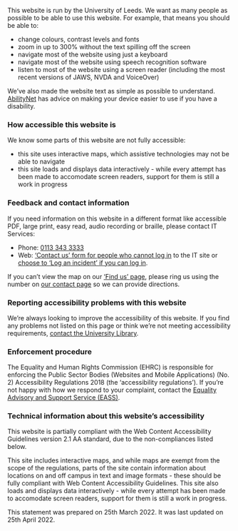 This website is run by the University of Leeds. We want as many people as possible to be able to use this website. For example, that means you should be able to:

* change colours, contrast levels and fonts
* zoom in up to 300% without the text spilling off the screen
* navigate most of the website using just a keyboard
* navigate most of the website using speech recognition software
* listen to most of the website using a screen reader (including the most recent versions of JAWS, NVDA and VoiceOver)

We’ve also made the website text as simple as possible to understand. [AbilityNet](https://mcmw.abilitynet.org.uk/) has advice on making your device easier to use if you have a disability.

### How accessible this website is

We know some parts of this website are not fully accessible:

* this site uses interactive maps, which assistive technologies may not be able to navigate
* this site loads and displays data interactively - while every attempt has been made to accomodate screen readers, support for them is still a work in progress

### Feedback and contact information

If you need information on this website in a different format like accessible PDF, large print, easy read, audio recording or braille, please contact IT Services:

* Phone: <a href="tel:+441133433333" title="Call IT Services">0113 343 3333</a>
* Web: <a href="https://it.leeds.ac.uk/it?id=contact_form">‘Contact us’ form for people who cannot log in</a> to the IT site or <a href="https://it.leeds.ac.uk/nav_to.do?uri=it?id=contact_form">choose to ‘Log an incident’ if you can log in</a>.

If you can’t view the map on our [‘Find us’ page](https://www.leeds.ac.uk/about/doc/find-us), please ring us using the number on [our contact page](https://www.leeds.ac.uk/about/doc/about-contact-us) so we can provide directions.

### Reporting accessibility problems with this website

We’re always looking to improve the accessibility of this website. If you find any problems not listed on this page or think we’re not meeting accessibility requirements, [contact the University Library](https://library.leeds.ac.uk/contact).

### Enforcement procedure

The Equality and Human Rights Commission (EHRC) is responsible for enforcing the Public Sector Bodies (Websites and Mobile Applications) (No. 2) Accessibility Regulations 2018 (the ‘accessibility regulations’). If you’re not happy with how we respond to your complaint, contact the [Equality Advisory and Support Service (EASS)](https://www.equalityadvisoryservice.com/).

### Technical information about this website’s accessibility

This website is partially compliant with the Web Content Accessibility Guidelines version 2.1 AA standard, due to the non-compliances listed below.

This site includes interactive maps, and while maps are exempt from the scope of the regulations, parts of the site contain information about locations on and off campus in text and image formats - these should be fully compliant with Web Content Accessibility Guidelines. This site also loads and displays data interactively - while every attempt has been made to accomodate screen readers, support for them is still a work in progress.

This statement was prepared on 25th March 2022. It was last updated on 25th April 2022.


